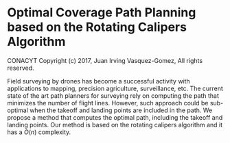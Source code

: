 # Optimal Coverage Path Planning based on the Rotating Calipers Algorithm

CONACYT
Copyright (c) 2017, Juan Irving Vasquez-Gomez,
All rights reserved.


Field surveying by drones has become a successful activity with applications to mapping, precision agriculture, surveillance, etc. The current state of the art path planners for surveying rely on computing the path that minimizes the number of flight lines. However, such approach could be sub-optimal when the takeoff and landing points are included in the path. We propose a method that computes the optimal path, including the takeoff and landing points. Our method is based on the rotating calipers algorithm and it has a $O(n)$ complexity. 
